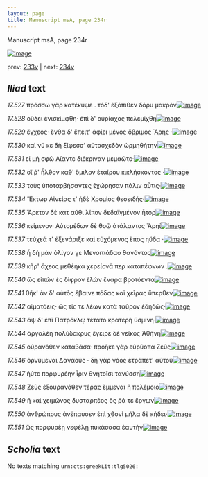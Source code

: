 ```yaml
---
layout: page
title: Manuscript msA, page 234r
---
```


Manuscript msA, page 234r

[![image](http://www.homermultitext.org/iipsrv?OBJ=IIP,1.0&FIF=/project/homer/pyramidal/deepzoom/hmt/vaimg/2017a/VA234RN_0405.tif&WID=100&CVT=JPEG)](http://www.homermultitext.org/ict2/?urn=urn:cite2:hmt:vaimg.2017a:VA234RN_0405)

prev:  [233v](../233v) | next:  [234v](../234v)

## *Iliad* text

*17.527* <a id="17.527"/> πρόσσω γὰρ κατέκυψε . τόδ' ἐξόπιθεν δόρυ μακρὸν[![image](http://www.homermultitext.org/iipsrv?OBJ=IIP,1.0&FIF=/project/homer/pyramidal/deepzoom/hmt/vaimg/2017a/VA234RN_0405.tif&RGN=0.198,0.2141,0.371,0.0255&WID=1000&CVT=JPEG)](http://www.homermultitext.org/ict2/?urn=urn:cite2:hmt:vaimg.2017a:VA234RN_0405@0.198,0.2141,0.371,0.0255)

*17.528* <a id="17.528"/> οὔδει ἐνισκίμφθη· ἐπὶ δ' οὐρίαχος πελεμίχθη[![image](http://www.homermultitext.org/iipsrv?OBJ=IIP,1.0&FIF=/project/homer/pyramidal/deepzoom/hmt/vaimg/2017a/VA234RN_0405.tif&RGN=0.196,0.2307,0.344,0.0263&WID=1000&CVT=JPEG)](http://www.homermultitext.org/ict2/?urn=urn:cite2:hmt:vaimg.2017a:VA234RN_0405@0.196,0.2307,0.344,0.0263)

*17.529* <a id="17.529"/> ἔγχεος· ἔνθα δ' ἔπειτ' ἀφίει μένος ὄβριμος Ἄρης ·[![image](http://www.homermultitext.org/iipsrv?OBJ=IIP,1.0&FIF=/project/homer/pyramidal/deepzoom/hmt/vaimg/2017a/VA234RN_0405.tif&RGN=0.197,0.2479,0.382,0.0248&WID=1000&CVT=JPEG)](http://www.homermultitext.org/ict2/?urn=urn:cite2:hmt:vaimg.2017a:VA234RN_0405@0.197,0.2479,0.382,0.0248)

*17.530* <a id="17.530"/> καὶ νύ κε δὴ ξίφεσσ' αὐτοσχεδὸν ὡρμηθήτην[![image](http://www.homermultitext.org/iipsrv?OBJ=IIP,1.0&FIF=/project/homer/pyramidal/deepzoom/hmt/vaimg/2017a/VA234RN_0405.tif&RGN=0.198,0.2652,0.333,0.024&WID=1000&CVT=JPEG)](http://www.homermultitext.org/ict2/?urn=urn:cite2:hmt:vaimg.2017a:VA234RN_0405@0.198,0.2652,0.333,0.024)

*17.531* <a id="17.531"/> εἰ μὴ σφώ Αἴαντε διέκριναν μεμαῶτε·[![image](http://www.homermultitext.org/iipsrv?OBJ=IIP,1.0&FIF=/project/homer/pyramidal/deepzoom/hmt/vaimg/2017a/VA234RN_0405.tif&RGN=0.197,0.2825,0.33,0.0218&WID=1000&CVT=JPEG)](http://www.homermultitext.org/ict2/?urn=urn:cite2:hmt:vaimg.2017a:VA234RN_0405@0.197,0.2825,0.33,0.0218)

*17.532* <a id="17.532"/> οἵ ῥ' ἦλθον καθ' ὅμιλον ἑταίρου κικλήσκοντος ·[![image](http://www.homermultitext.org/iipsrv?OBJ=IIP,1.0&FIF=/project/homer/pyramidal/deepzoom/hmt/vaimg/2017a/VA234RN_0405.tif&RGN=0.198,0.2983,0.338,0.024&WID=1000&CVT=JPEG)](http://www.homermultitext.org/ict2/?urn=urn:cite2:hmt:vaimg.2017a:VA234RN_0405@0.198,0.2983,0.338,0.024)

*17.533* <a id="17.533"/> τοὺς ὑποταρβήσαντες ἐχώρησαν πάλιν αὖτις·[![image](http://www.homermultitext.org/iipsrv?OBJ=IIP,1.0&FIF=/project/homer/pyramidal/deepzoom/hmt/vaimg/2017a/VA234RN_0405.tif&RGN=0.196,0.3178,0.351,0.0248&WID=1000&CVT=JPEG)](http://www.homermultitext.org/ict2/?urn=urn:cite2:hmt:vaimg.2017a:VA234RN_0405@0.196,0.3178,0.351,0.0248)

*17.534* <a id="17.534"/> Ἕκτωρ Αἰνείας τ' ἠδὲ Χρομίος θεοειδής·[![image](http://www.homermultitext.org/iipsrv?OBJ=IIP,1.0&FIF=/project/homer/pyramidal/deepzoom/hmt/vaimg/2017a/VA234RN_0405.tif&RGN=0.193,0.3358,0.317,0.0233&WID=1000&CVT=JPEG)](http://www.homermultitext.org/ict2/?urn=urn:cite2:hmt:vaimg.2017a:VA234RN_0405@0.193,0.3358,0.317,0.0233)

*17.535* <a id="17.535"/> Ἄρκτον δὲ κατ αῦθι λίπον δεδαϊγμένον ἦτορ[![image](http://www.homermultitext.org/iipsrv?OBJ=IIP,1.0&FIF=/project/homer/pyramidal/deepzoom/hmt/vaimg/2017a/VA234RN_0405.tif&RGN=0.198,0.3539,0.329,0.0225&WID=1000&CVT=JPEG)](http://www.homermultitext.org/ict2/?urn=urn:cite2:hmt:vaimg.2017a:VA234RN_0405@0.198,0.3539,0.329,0.0225)

*17.536* <a id="17.536"/> κείμενον· Αὐτομέδων δὲ θοῷ ἀτάλαντος Ἄρηϊ[![image](http://www.homermultitext.org/iipsrv?OBJ=IIP,1.0&FIF=/project/homer/pyramidal/deepzoom/hmt/vaimg/2017a/VA234RN_0405.tif&RGN=0.196,0.3711,0.342,0.024&WID=1000&CVT=JPEG)](http://www.homermultitext.org/ict2/?urn=urn:cite2:hmt:vaimg.2017a:VA234RN_0405@0.196,0.3711,0.342,0.024)

*17.537* <a id="17.537"/> τεύχεά τ' ἐξενάριξε καὶ εὐχόμενος ἔπος ηὔδα ·[![image](http://www.homermultitext.org/iipsrv?OBJ=IIP,1.0&FIF=/project/homer/pyramidal/deepzoom/hmt/vaimg/2017a/VA234RN_0405.tif&RGN=0.2,0.3907,0.354,0.0195&WID=1000&CVT=JPEG)](http://www.homermultitext.org/ict2/?urn=urn:cite2:hmt:vaimg.2017a:VA234RN_0405@0.2,0.3907,0.354,0.0195)

*17.538* <a id="17.538"/> ἦ δὴ μὰν ὀλίγον γε Μενοιτιάδαο θανόντος[![image](http://www.homermultitext.org/iipsrv?OBJ=IIP,1.0&FIF=/project/homer/pyramidal/deepzoom/hmt/vaimg/2017a/VA234RN_0405.tif&RGN=0.19,0.405,0.315,0.0218&WID=1000&CVT=JPEG)](http://www.homermultitext.org/ict2/?urn=urn:cite2:hmt:vaimg.2017a:VA234RN_0405@0.19,0.405,0.315,0.0218)

*17.539* <a id="17.539"/> κῆρ' ἄχεος μεθέηκα χερείονά περ καταπέφνων .[![image](http://www.homermultitext.org/iipsrv?OBJ=IIP,1.0&FIF=/project/homer/pyramidal/deepzoom/hmt/vaimg/2017a/VA234RN_0405.tif&RGN=0.196,0.423,0.374,0.0225&WID=1000&CVT=JPEG)](http://www.homermultitext.org/ict2/?urn=urn:cite2:hmt:vaimg.2017a:VA234RN_0405@0.196,0.423,0.374,0.0225)

*17.540* <a id="17.540"/> ὣς εἰπὼν ἐς δίφρον ἑλὼν ἔναρα βροτόεντα[![image](http://www.homermultitext.org/iipsrv?OBJ=IIP,1.0&FIF=/project/homer/pyramidal/deepzoom/hmt/vaimg/2017a/VA234RN_0405.tif&RGN=0.178,0.4403,0.369,0.0218&WID=1000&CVT=JPEG)](http://www.homermultitext.org/ict2/?urn=urn:cite2:hmt:vaimg.2017a:VA234RN_0405@0.178,0.4403,0.369,0.0218)

*17.541* <a id="17.541"/> θῆκ' ἀν δ' αὐτὸς ἔβαινε πόδας καὶ χεῖρας ὕπερθεν[![image](http://www.homermultitext.org/iipsrv?OBJ=IIP,1.0&FIF=/project/homer/pyramidal/deepzoom/hmt/vaimg/2017a/VA234RN_0405.tif&RGN=0.198,0.4591,0.388,0.0233&WID=1000&CVT=JPEG)](http://www.homermultitext.org/ict2/?urn=urn:cite2:hmt:vaimg.2017a:VA234RN_0405@0.198,0.4591,0.388,0.0233)

*17.542* <a id="17.542"/> αἱματόεις· ὥς τίς τε λέων κατὰ ταῦρον ἐδηδώς·[![image](http://www.homermultitext.org/iipsrv?OBJ=IIP,1.0&FIF=/project/homer/pyramidal/deepzoom/hmt/vaimg/2017a/VA234RN_0405.tif&RGN=0.194,0.4756,0.361,0.0233&WID=1000&CVT=JPEG)](http://www.homermultitext.org/ict2/?urn=urn:cite2:hmt:vaimg.2017a:VA234RN_0405@0.194,0.4756,0.361,0.0233)

*17.543* <a id="17.543"/> ἄψ δ' ἐπὶ Πατρόκλῳ τέτατο κρατερὴ ὑσμίνη·[![image](http://www.homermultitext.org/iipsrv?OBJ=IIP,1.0&FIF=/project/homer/pyramidal/deepzoom/hmt/vaimg/2017a/VA234RN_0405.tif&RGN=0.192,0.4921,0.358,0.0225&WID=1000&CVT=JPEG)](http://www.homermultitext.org/ict2/?urn=urn:cite2:hmt:vaimg.2017a:VA234RN_0405@0.192,0.4921,0.358,0.0225)

*17.544* <a id="17.544"/> ἀργαλὲη πολύδακρυς ἔγειρε δὲ νεῖκος Ἀθήνη[![image](http://www.homermultitext.org/iipsrv?OBJ=IIP,1.0&FIF=/project/homer/pyramidal/deepzoom/hmt/vaimg/2017a/VA234RN_0405.tif&RGN=0.193,0.5101,0.358,0.0225&WID=1000&CVT=JPEG)](http://www.homermultitext.org/ict2/?urn=urn:cite2:hmt:vaimg.2017a:VA234RN_0405@0.193,0.5101,0.358,0.0225)

*17.545* <a id="17.545"/> οὐρανόθεν καταβᾶσα· προῆκε γὰρ εὐρύοπα Ζεὺς[![image](http://www.homermultitext.org/iipsrv?OBJ=IIP,1.0&FIF=/project/homer/pyramidal/deepzoom/hmt/vaimg/2017a/VA234RN_0405.tif&RGN=0.192,0.5259,0.371,0.0255&WID=1000&CVT=JPEG)](http://www.homermultitext.org/ict2/?urn=urn:cite2:hmt:vaimg.2017a:VA234RN_0405@0.192,0.5259,0.371,0.0255)

*17.546* <a id="17.546"/> ὀρνύμεναι Δαναούς · δὴ γὰρ νόος ἐτράπετ' αὐτοῦ[![image](http://www.homermultitext.org/iipsrv?OBJ=IIP,1.0&FIF=/project/homer/pyramidal/deepzoom/hmt/vaimg/2017a/VA234RN_0405.tif&RGN=0.192,0.5447,0.374,0.0233&WID=1000&CVT=JPEG)](http://www.homermultitext.org/ict2/?urn=urn:cite2:hmt:vaimg.2017a:VA234RN_0405@0.192,0.5447,0.374,0.0233)

*17.547* <a id="17.547"/> ἠύτε πορφυρέην ἶριν θνητοῖσι τανύσση[![image](http://www.homermultitext.org/iipsrv?OBJ=IIP,1.0&FIF=/project/homer/pyramidal/deepzoom/hmt/vaimg/2017a/VA234RN_0405.tif&RGN=0.185,0.5627,0.316,0.0218&WID=1000&CVT=JPEG)](http://www.homermultitext.org/ict2/?urn=urn:cite2:hmt:vaimg.2017a:VA234RN_0405@0.185,0.5627,0.316,0.0218)

*17.548* <a id="17.548"/> Ζεὺς ἐξουρανόθεν τέρας ἔμμεναι ἢ πολέμοιο[![image](http://www.homermultitext.org/iipsrv?OBJ=IIP,1.0&FIF=/project/homer/pyramidal/deepzoom/hmt/vaimg/2017a/VA234RN_0405.tif&RGN=0.195,0.58,0.361,0.0218&WID=1000&CVT=JPEG)](http://www.homermultitext.org/ict2/?urn=urn:cite2:hmt:vaimg.2017a:VA234RN_0405@0.195,0.58,0.361,0.0218)

*17.549* <a id="17.549"/> ἢ καὶ χειμῶνος δυσταρπέος ὅς ῥά τε ἔργων[![image](http://www.homermultitext.org/iipsrv?OBJ=IIP,1.0&FIF=/project/homer/pyramidal/deepzoom/hmt/vaimg/2017a/VA234RN_0405.tif&RGN=0.189,0.598,0.342,0.021&WID=1000&CVT=JPEG)](http://www.homermultitext.org/ict2/?urn=urn:cite2:hmt:vaimg.2017a:VA234RN_0405@0.189,0.598,0.342,0.021)

*17.550* <a id="17.550"/> ἀνθρώπους ἀνέπαυσεν ἐπὶ χθονὶ μῆλα δὲ κήδει·[![image](http://www.homermultitext.org/iipsrv?OBJ=IIP,1.0&FIF=/project/homer/pyramidal/deepzoom/hmt/vaimg/2017a/VA234RN_0405.tif&RGN=0.197,0.6153,0.38,0.0233&WID=1000&CVT=JPEG)](http://www.homermultitext.org/ict2/?urn=urn:cite2:hmt:vaimg.2017a:VA234RN_0405@0.197,0.6153,0.38,0.0233)

*17.551* <a id="17.551"/> ὣς πορφυρὲῃ νεφέλῃ πυκάσασα ἑαυτὴν[![image](http://www.homermultitext.org/iipsrv?OBJ=IIP,1.0&FIF=/project/homer/pyramidal/deepzoom/hmt/vaimg/2017a/VA234RN_0405.tif&RGN=0.183,0.6319,0.344,0.0233&WID=1000&CVT=JPEG)](http://www.homermultitext.org/ict2/?urn=urn:cite2:hmt:vaimg.2017a:VA234RN_0405@0.183,0.6319,0.344,0.0233)

## *Scholia* text

No texts matching `urn:cts:greekLit:tlg5026:`